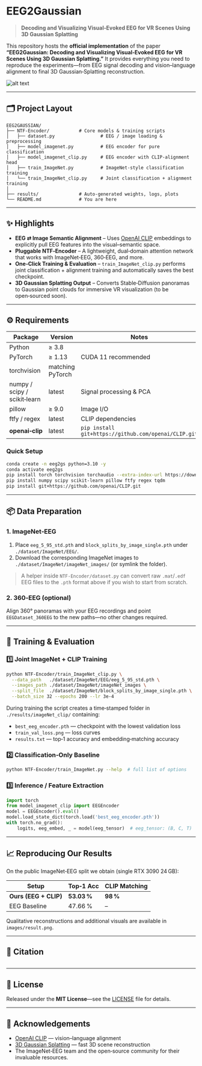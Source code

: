 # EEG2Gaussian

> **Decoding and Visualizing Visual‑Evoked EEG for VR Scenes Using 3D Gaussian Splatting**

This repository hosts the **official implementation** of the paper **“EEG2Gaussian: Decoding and Visualizing Visual‑Evoked EEG for VR Scenes Using 3D Gaussian Splatting.”** It provides everything you need to reproduce the experiments—from EEG signal decoding and vision–language alignment to final 3D Gaussian‑Splatting reconstruction.

![alt text](images/teaser.png)

---

## 🗂️ Project Layout

```text
EEG2GAUSSIAN/
├── NTF-Encoder/           # Core models & training scripts
│   ├── dataset.py                 # EEG / image loading & preprocessing
│   ├── model_imagenet.py          # EEG encoder for pure classification
│   ├── model_imagenet_clip.py     # EEG encoder with CLIP‑alignment head
│   ├── train_ImageNet.py          # ImageNet‑style classification training
│   └── train_ImageNet_clip.py     # Joint classification + alignment training
│
├── results/               # Auto‑generated weights, logs, plots
└── README.md              # You are here
```

---

## ✨ Highlights

- **EEG ⇄ Image Semantic Alignment** – Uses [OpenAI CLIP](https://github.com/openai/CLIP) embeddings to explicitly pull EEG features into the visual–semantic space.
- **Pluggable NTF‑Encoder** – A lightweight, dual‑domain attention network that works with ImageNet‑EEG, 360‑EEG, and more.
- **One‑Click Training & Evaluation** – `train_ImageNet_clip.py` performs joint classification + alignment training and automatically saves the best checkpoint.
- **3D Gaussian Splatting Output** – Converts Stable‑Diffusion panoramas to Gaussian point clouds for immersive VR visualization (to be open‑sourced soon).

---

## ⚙️ Requirements

| Package                      | Version          | Notes                                                |
| ---------------------------- | ---------------- | ---------------------------------------------------- |
| Python                       | ≥ 3.8            |                                                      |
| PyTorch                      | ≥ 1.13           | CUDA 11 recommended                                  |
| torchvision                  | matching PyTorch |                                                      |
| numpy / scipy / scikit‑learn | latest           | Signal processing & PCA                              |
| pillow                       | ≥ 9.0            | Image I/O                                            |
| ftfy / regex                 | latest           | CLIP dependencies                                    |
| **openai‑clip**              | latest           | `pip install git+https://github.com/openai/CLIP.git` |

### Quick Setup

```bash
conda create -n eeg2gs python=3.10 -y
conda activate eeg2gs
pip install torch torchvision torchaudio --extra-index-url https://download.pytorch.org/whl/cu118
pip install numpy scipy scikit-learn pillow ftfy regex tqdm
pip install git+https://github.com/openai/CLIP.git
```

---

## 📦 Data Preparation

### 1. ImageNet‑EEG

1. Place `eeg_5_95_std.pth` and `block_splits_by_image_single.pth` under `./dataset/ImageNet/EEG/`.
2. Download the corresponding ImageNet images to `./dataset/ImageNet/imageNet_images/` (or symlink the folder).

> A helper inside `NTF-Encoder/dataset.py` can convert raw `.mat`/`.edf` EEG files to the `.pth` format above if you wish to start from scratch.

### 2. 360‑EEG (optional)

Align 360° panoramas with your EEG recordings and point `EEGDataset_360EEG` to the new paths—no other changes required.

---

## 🚀 Training & Evaluation

### 1️⃣  Joint ImageNet + CLIP Training

```bash
python NTF-Encoder/train_ImageNet_clip.py \
  --data_path   ./dataset/ImageNet/EEG/eeg_5_95_std.pth \
  --images_path ./dataset/ImageNet/imageNet_images \
  --split_file  ./dataset/ImageNet/block_splits_by_image_single.pth \
  --batch_size 32 --epochs 200 --lr 3e-4
```

During training the script creates a time‑stamped folder in `./results/imageNet_clip/` containing:

- `best_eeg_encoder.pth` — checkpoint with the lowest validation loss
- `train_val_loss.png` — loss curves
- `results.txt` — top‑1 accuracy and embedding‑matching accuracy

### 2️⃣  Classification‑Only Baseline

```bash
python NTF-Encoder/train_ImageNet.py --help  # full list of options
```

### 3️⃣  Inference / Feature Extraction

```python
import torch
from model_imagenet_clip import EEGEncoder
model = EEGEncoder().eval()
model.load_state_dict(torch.load('best_eeg_encoder.pth'))
with torch.no_grad():
    logits, eeg_embed, _ = model(eeg_tensor)  # eeg_tensor: (B, C, T)
```

---

## 📈 Reproducing Our Results

On the public ImageNet‑EEG split we obtain (single RTX 3090 24 GB):

| Setup                 | Top‑1 Acc  | CLIP Matching |
| --------------------- | ---------- | --------------------- |
| **Ours (EEG + CLIP)** | **53.03 %** | **98 %**            |
| EEG Baseline          | 47.66 %     | –                     |

Qualitative reconstructions and additional visuals are available in `images/result.png`.

---

## 📜 Citation

```bibtex

```

---

## 📝 License

Released under the **MIT License**—see the [LICENSE](LICENSE) file for details.

---

## 🙏 Acknowledgements

- [OpenAI CLIP](https://github.com/openai/CLIP) — vision–language alignment
- [3D Gaussian Splatting](https://repo-supplied-link) — fast 3D scene reconstruction
- The ImageNet‑EEG team and the open‑source community for their invaluable resources.

